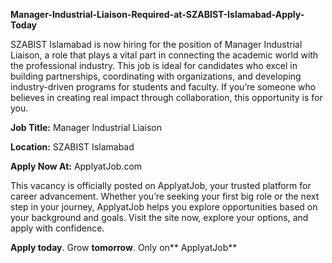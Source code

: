 **Manager-Industrial-Liaison-Required-at-SZABIST-Islamabad-Apply-Today**

SZABIST Islamabad is now hiring for the position of Manager Industrial Liaison, a role that plays a vital part in connecting the academic world with the professional industry.
This job is ideal for candidates who excel in building partnerships, coordinating with organizations, and developing industry-driven programs for students and faculty. If you’re someone who believes in creating real impact through collaboration, this opportunity is for you.

**Job Title:** Manager Industrial Liaison

**Location:** SZABIST Islamabad

**Apply Now At:** ApplyatJob.com

This vacancy is officially posted on ApplyatJob, your trusted platform for career advancement. Whether you’re seeking your first big role or the next step in your journey, ApplyatJob helps you explore opportunities based on your background and goals.
Visit the site now, explore your options, and apply with confidence.

**Apply today**. Grow **tomorrow**. Only on** ApplyatJob**

